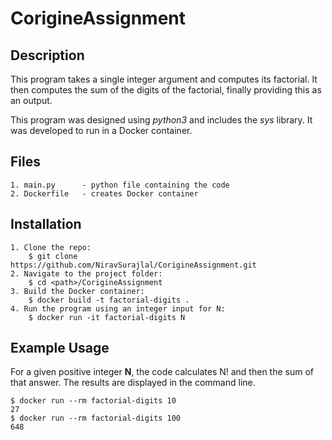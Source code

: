 # CorigineAssignment
## Description
This program takes a single integer argument and computes its factorial. It then computes the sum of the digits of the factorial, finally providing this as an output.

This program was designed using _python3_ and includes the _sys_ library. It was developed to run in a Docker container.

## Files
    1. main.py      - python file containing the code
    2. Dockerfile   - creates Docker container

## Installation
    1. Clone the repo: 
        $ git clone https://github.com/NiravSurajlal/CorigineAssignment.git
    2. Navigate to the project folder:
        $ cd <path>/CorigineAssignment
    3. Build the Docker container:
        $ docker build -t factorial-digits .
    4. Run the program using an integer input for N:
        $ docker run -it factorial-digits N

## Example Usage
For a given positive integer **N**, the code calculates N! and then the sum of that answer. The results are displayed in the command line. 

    $ docker run --rm factorial-digits 10
    27
    $ docker run --rm factorial-digits 100
    648
